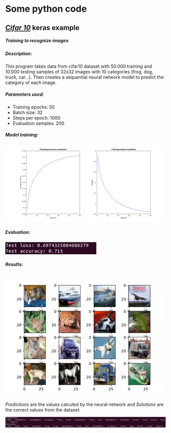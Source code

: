 # Some python code

## [*Cifar 10*](https://github.com/AndresCasasola/python-keras/raw/master/keras/self_learning) keras example
##### Training to recognize images

##### Description:

This program takes data from cifar10 dataset with 50.000 training and 10.000 testing samples of 32x32 images with 10 categories (frog, dog, truck, car...).
Then creates a sequential neural network model to predict the category of each image.

##### Parameters used:
- Training epochs: 50
- Batch size: 32
- Steps per epoch: 1000
- Evaluation samples: 200

##### Model training:

![Figure 2](https://github.com/AndresCasasola/python-keras/raw/master/resources/images/acc72_data.png "Figure 2")


##### Evaluation:

![Figure 10](https://github.com/AndresCasasola/python-keras/raw/master/resources/images/cifar10_evaluation.png "Figure 10")

##### Results:

![Figure 10](https://github.com/AndresCasasola/python-keras/raw/master/resources/images/cifar10_images.png "Figure 10")

*Predictions* are the values calculed by the neural network and *Solutions* are the correct values from the dataset.

![Figure 11](https://github.com/AndresCasasola/python-keras/raw/master/resources/images/cifar10_results.png "Figure 11")
